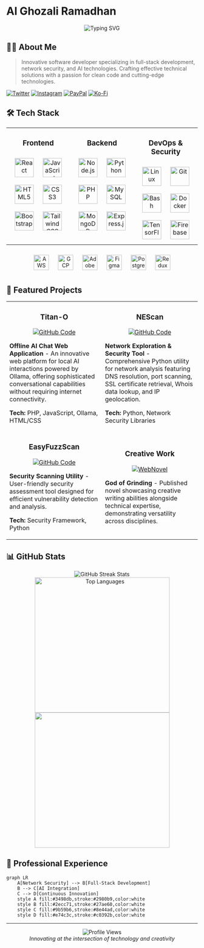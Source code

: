 # Al Ghozali Ramadhan

<div align="center">
  <img src="https://readme-typing-svg.herokuapp.com?font=Fira+Code&size=24&duration=3000&pause=1000&color=1D6AE5&center=true&vCenter=true&width=435&lines=Full-Stack+Developer;Network+Security+Specialist;AI+Enthusiast" alt="Typing SVG" />
</div>

## 👨‍💻 About Me

> Innovative software developer specializing in full-stack development, network security, and AI technologies. Crafting effective technical solutions with a passion for clean code and cutting-edge technologies.

[![Twitter](https://img.shields.io/badge/Twitter-1DA1F2?style=flat-square&logo=twitter&logoColor=white)](https://twitter.com/ojah77)
[![Instagram](https://img.shields.io/badge/Instagram-E4405F?style=flat-square&logo=instagram&logoColor=white)](https://instagram.com/oja_tp)
[![PayPal](https://img.shields.io/badge/Support-PayPal-blue?style=flat-square&logo=paypal)](https://paypal.me/aghozali77)
[![Ko-Fi](https://img.shields.io/badge/Ko--fi-F16061?style=flat-square&logo=ko-fi&logoColor=white)](https://ko-fi.com/awiones)

## 🛠️ Tech Stack

<table>
  <tr>
    <td valign="top" width="33%">
      <h3 align="center">Frontend</h3>
      <div align="center">  
        <a href="https://reactjs.org/" target="_blank"><img style="margin: 10px" src="https://profilinator.rishav.dev/skills-assets/react-original-wordmark.svg" alt="React" height="50" /></a>  
        <a href="https://www.javascript.com/" target="_blank"><img style="margin: 10px" src="https://profilinator.rishav.dev/skills-assets/javascript-original.svg" alt="JavaScript" height="50" /></a>  
        <a href="https://en.wikipedia.org/wiki/HTML5" target="_blank"><img style="margin: 10px" src="https://profilinator.rishav.dev/skills-assets/html5-original-wordmark.svg" alt="HTML5" height="50" /></a>  
        <a href="https://www.w3schools.com/css/" target="_blank"><img style="margin: 10px" src="https://profilinator.rishav.dev/skills-assets/css3-original-wordmark.svg" alt="CSS3" height="50" /></a>  
        <a href="https://getbootstrap.com/docs/3.4/javascript/" target="_blank"><img style="margin: 10px" src="https://profilinator.rishav.dev/skills-assets/bootstrap-plain.svg" alt="Bootstrap" height="50" /></a>  
        <a href="https://www.tailwindcss.com/" target="_blank"><img style="margin: 10px" src="https://profilinator.rishav.dev/skills-assets/tailwindcss.svg" alt="Tailwind CSS" height="50" /></a>  
      </div>
    </td>
    <td valign="top" width="33%">
      <h3 align="center">Backend</h3>
      <div align="center">  
        <a href="https://nodejs.org/" target="_blank"><img style="margin: 10px" src="https://profilinator.rishav.dev/skills-assets/nodejs-original-wordmark.svg" alt="Node.js" height="50" /></a>  
        <a href="https://www.python.org/" target="_blank"><img style="margin: 10px" src="https://profilinator.rishav.dev/skills-assets/python-original.svg" alt="Python" height="50" /></a>  
        <a href="https://www.php.net/" target="_blank"><img style="margin: 10px" src="https://profilinator.rishav.dev/skills-assets/php-original.svg" alt="PHP" height="50" /></a>  
        <a href="https://www.mysql.com/" target="_blank"><img style="margin: 10px" src="https://profilinator.rishav.dev/skills-assets/mysql-original-wordmark.svg" alt="MySQL" height="50" /></a>  
        <a href="https://www.mongodb.com/" target="_blank"><img style="margin: 10px" src="https://profilinator.rishav.dev/skills-assets/mongodb-original-wordmark.svg" alt="MongoDB" height="50" /></a>  
        <a href="https://expressjs.com/" target="_blank"><img style="margin: 10px" src="https://profilinator.rishav.dev/skills-assets/express-original-wordmark.svg" alt="Express.js" height="50" /></a>  
      </div>
    </td>
    <td valign="top" width="33%">
      <h3 align="center">DevOps & Security</h3>
      <div align="center">  
        <a href="https://www.linux.org/" target="_blank"><img style="margin: 10px" src="https://profilinator.rishav.dev/skills-assets/linux-original.svg" alt="Linux" height="50" /></a>  
        <a href="https://github.com/" target="_blank"><img style="margin: 10px" src="https://profilinator.rishav.dev/skills-assets/git-scm-icon.svg" alt="Git" height="50" /></a>  
        <a href="https://www.gnu.org/software/bash/" target="_blank"><img style="margin: 10px" src="https://profilinator.rishav.dev/skills-assets/gnu_bash-icon.svg" alt="Bash" height="50" /></a>  
        <a href="https://www.docker.com/" target="_blank"><img style="margin: 10px" src="https://profilinator.rishav.dev/skills-assets/docker-original-wordmark.svg" alt="Docker" height="50" /></a>  
        <a href="https://www.tensorflow.org/" target="_blank"><img style="margin: 10px" src="https://profilinator.rishav.dev/skills-assets/tensorflow-icon.svg" alt="TensorFlow" height="50" /></a>  
        <a href="https://firebase.google.com/" target="_blank"><img style="margin: 10px" src="https://profilinator.rishav.dev/skills-assets/firebase.png" alt="Firebase" height="50" /></a>  
      </div>
    </td>
  </tr>
</table>

<div align="center">  
  <a href="https://aws.amazon.com/" target="_blank"><img style="margin: 10px" src="https://profilinator.rishav.dev/skills-assets/amazonwebservices-original-wordmark.svg" alt="AWS" height="40" /></a>  
  <a href="https://cloud.google.com/" target="_blank"><img style="margin: 10px" src="https://profilinator.rishav.dev/skills-assets/google_cloud-icon.svg" alt="GCP" height="40" /></a>  
  <a href="https://www.adobe.com/in/products/xd.html" target="_blank"><img style="margin: 10px" src="https://profilinator.rishav.dev/skills-assets/adobexd.png" alt="Adobe XD" height="40" /></a>  
  <a href="https://www.figma.com/" target="_blank"><img style="margin: 10px" src="https://profilinator.rishav.dev/skills-assets/figma-icon.svg" alt="Figma" height="40" /></a>  
  <a href="https://www.postgresql.org/" target="_blank"><img style="margin: 10px" src="https://profilinator.rishav.dev/skills-assets/postgresql-original-wordmark.svg" alt="PostgreSQL" height="40" /></a>  
  <a href="https://redux.js.org/" target="_blank"><img style="margin: 10px" src="https://profilinator.rishav.dev/skills-assets/redux-original.svg" alt="Redux" height="40" /></a>  
</div>

## 🚀 Featured Projects

<table>
  <tr>
    <td width="50%">
      <h3 align="center">Titan-O</h3>
      <div align="center">
        <a href="https://github.com/awiones/Titan-O-" target="_blank">
          <img src="https://img.shields.io/badge/Code-181717?style=for-the-badge&logo=github&logoColor=white" alt="GitHub Code" />
        </a>
      </div>
      <p>
        <strong>Offline AI Chat Web Application</strong> - An innovative web platform for local AI interactions powered by Ollama, offering sophisticated conversational capabilities without requiring internet connectivity.
      </p>
      <p><strong>Tech: </strong>PHP, JavaScript, Ollama, HTML/CSS</p>
    </td>
    <td width="50%">
      <h3 align="center">NEScan</h3>
      <div align="center">
        <a href="https://github.com/awiones/NEScan" target="_blank">
          <img src="https://img.shields.io/badge/Code-181717?style=for-the-badge&logo=github&logoColor=white" alt="GitHub Code" />
        </a>
      </div>
      <p>
        <strong>Network Exploration & Security Tool</strong> - Comprehensive Python utility for network analysis featuring DNS resolution, port scanning, SSL certificate retrieval, Whois data lookup, and IP geolocation.
      </p>
      <p><strong>Tech: </strong>Python, Network Security Libraries</p>
    </td>
  </tr>
  <tr>
    <td width="50%">
      <h3 align="center">EasyFuzzScan</h3>
      <div align="center">
        <a href="https://github.com/awiones/EasyFuzzScan" target="_blank">
          <img src="https://img.shields.io/badge/Code-181717?style=for-the-badge&logo=github&logoColor=white" alt="GitHub Code" />
        </a>
      </div>
      <p>
        <strong>Security Scanning Utility</strong> - User-friendly security assessment tool designed for efficient vulnerability detection and analysis.
      </p>
      <p><strong>Tech: </strong>Security Framework, Python</p>
    </td>
    <td width="50%">
      <h3 align="center">Creative Work</h3>
      <div align="center">
        <a href="https://www.webnovel.com/book/god-of-grinding_29416615208116505" target="_blank">
          <img src="https://img.shields.io/badge/WebNovel-FF6B00?style=for-the-badge&logo=bookstack&logoColor=white" alt="WebNovel" />
        </a>
      </div>
      <p>
        <strong>God of Grinding</strong> - Published novel showcasing creative writing abilities alongside technical expertise, demonstrating versatility across disciplines.
      </p>
    </td>
  </tr>
</table>

## 📊 GitHub Stats

<div align="center">
  <img src="https://github-readme-streak-stats.herokuapp.com/?user=awiones&theme=tokyonight&hide_border=true" alt="GitHub Streak Stats" />
</div>

<div align="center">
  <img src="https://github-readme-stats.vercel.app/api/top-langs/?username=awiones&theme=tokyonight&hide_border=true&include_all_commits=true&count_private=true&layout=compact" alt="Top Languages" width="355" />
  <img src="https://github-profile-summary-cards.vercel.app/api/cards/productive-time?username=awiones&theme=tokyonight&utcOffset=8" width="355" />
</div>

## 💼 Professional Experience

```mermaid
graph LR
    A[Network Security] --> B[Full-Stack Development]
    B --> C[AI Integration]
    C --> D[Continuous Innovation]
    style A fill:#3498db,stroke:#2980b9,color:white
    style B fill:#2ecc71,stroke:#27ae60,color:white
    style C fill:#9b59b6,stroke:#8e44ad,color:white
    style D fill:#e74c3c,stroke:#c0392b,color:white
```

---

<div align="center">
  <img src="https://komarev.com/ghpvc/?username=awiones&style=flat-square&color=blue" alt="Profile Views" />
</div>

<div align="center">
  <i>Innovating at the intersection of technology and creativity</i>
</div>
